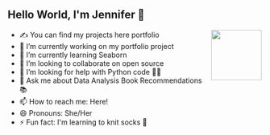 ## Hello World, I'm Jennifer 👋 

<image align="right" width="100" height="100" src="comp.jpeg">
 

- ✍️ You can find my projects here portfolio
- 🔭 I’m currently working on my portfolio project
- 🌱 I’m currently learning Seaborn 
- 👯 I’m looking to collaborate on open source
- 🤔 I’m looking for help with Python code 👩‍💻 
- 💬 Ask me about Data Analysis Book Recommendations 📚 
- 📫 How to reach me: Here!
- 😄 Pronouns: She/Her 
- ⚡ Fun fact: I'm learning to knit socks 🧦 

